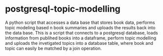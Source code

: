 # postgresql-topic-modelling
A python script that accesses a data base that stores book data, performs topic modeling  based n book summaries and uploads the results back into the data base.
This is a script that connects to a postgresql database, loads information from publihed books into a dataframe, perform topic modelling and uploads the invetigated topics into a database table,
where book and topic can easily be matched by a join operation.
